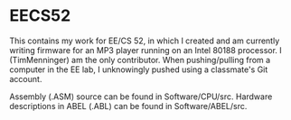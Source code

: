 # EECS52
This contains my work for EE/CS 52, in which I created and am currently writing
firmware for an MP3 player running on an Intel 80188 processor. I (TimMenninger)
am the only contributor.  When pushing/pulling from a computer in the EE lab,
I unknowingly pushed using a classmate's Git account.

Assembly (.ASM) source can be found in Software/CPU/src.  Hardware descriptions
in ABEL (.ABL) can be found in Software/ABEL/src.
